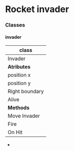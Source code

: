 
# Rocket invader

### Classes

#### invader

|class   |                                                         
| ------------- |
| Invader |
|**Atributes**  |
|position x |
|position y   |
|Right boundary|
|Alive|
|**Methods**  |
|Move Invader |
|Fire|
|On Hit|

-
